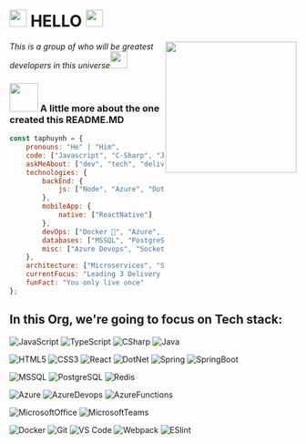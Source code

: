 <h1><img src="https://emojis.slackmojis.com/emojis/images/1531849430/4246/blob-sunglasses.gif?1531849430" width="30"/> <strong>HELLO</strong> <img src="https://emojis.slackmojis.com/emojis/images/1531849430/4246/blob-sunglasses.gif?1531849430" width="30"/></h1>
<img align='right' src="https://media.giphy.com/media/M9gbBd9nbDrOTu1Mqx/giphy.gif" width="230">
<p><em>This is a group of who will be greatest developers in this universe<img src="https://media.giphy.com/media/WUlplcMpOCEmTGBtBW/giphy.gif" width="30"></em></p>

### <img src="https://media.giphy.com/media/VgCDAzcKvsR6OM0uWg/giphy.gif" width="50"> A little more about the one created this README.MD

```javascript
const taphuynh = {
    pronouns: "He" | "Him",
    code: ["Javascript", "C-Sharp", "Java"],
    askMeAbout: ["dev", "tech", "delivery", "RPA", "chitchat"],
    technologies: {
        backEnd: {
            js: ["Node", "Azure", "DotNet"],
        },
        mobileApp: {
            native: ["ReactNative"]
        },
        devOps: ["Docker 🐳", "Azure", "Nginx", "AWS"],
        databases: ["MSSQL", "PostgreSQL", "Redis"],
        misc: ["Azure Devops", "Socket.IO", "selenium", "Azure Bot", "ChatGPT", "Office365", "RPA"]
    },
    architecture: ["Microservices", "Serverless Architecture", "Progressive web applications", "Single page applications"],
    currentFocus: "Leading 3 Delivery Teams, Java and Family",
    funFact: "You only live once"
};
```

## In this Org, we're going to focus on Tech stack:

![JavaScript](https://img.shields.io/badge/-JavaScript-%23F7DF1C?style=flat-square&logo=javascript&logoColor=000000&labelColor=%23F7DF1C&color=%23FFCE5A)
![TypeScript](https://img.shields.io/badge/-TypeScript-007ACC?style=flat-square&logo=typescript&logoColor=white)
![CSharp](https://img.shields.io/badge/-CSharp-239120?style=flat-square&logo=csharp&logoColor=white)
![Java](https://img.shields.io/badge/-Java-FFA500?style=flat-square&logo=Java&logoColor=white)

![HTML5](https://img.shields.io/badge/-HTML5-%23E44D27?style=flat-square&logo=html5&logoColor=ffffff)
![CSS3](https://img.shields.io/badge/-CSS3-%231572B6?style=flat-square&logo=css3)
![React](https://img.shields.io/badge/-React-%23282C34?style=flat-square&logo=react)
![DotNet](https://img.shields.io/badge/-DotNet-512BD4?style=flat-square&logo=dotnet)
![Spring](https://img.shields.io/badge/-Spring-282C34?style=flat-square&logo=Spring)
![SpringBoot](https://img.shields.io/badge/-SpringBoot-282C34?style=flat-square&logo=SpringBoot)

![MSSQL](https://img.shields.io/badge/-MSSQL-%23CC2927?style=flat-square&logo=microsoftsqlserver)
![PostgreSQL](https://img.shields.io/badge/-PostgreSQL-%23282C34?style=flat-square&logo=postgreSQL)
![Redis](https://img.shields.io/badge/-Redis-%23282C34?style=flat-square&logo=Redis)

![Azure](https://img.shields.io/badge/-Azure-%230078D4?style=flat-square&logo=microsoftazure)
![AzureDevops](https://img.shields.io/badge/-AzureDevops-%230078D7?style=flat-square&logo=azuredevops)
![AzureFunctions](https://img.shields.io/badge/-AzureFunctions-%230062AD?style=flat-square&logo=azurefunctions)

![MicrosoftOffice](https://img.shields.io/badge/-MicrosoftOffice-D83B01?style=flat-square&logo=MicrosoftOffice)
![MicrosoftTeams](https://img.shields.io/badge/-MicrosoftTeams-282C34?style=flat-square&logo=MicrosoftTeams)

![Docker](https://img.shields.io/badge/-Docker-282C34?style=flat-square&logo=Docker)
![Git](https://img.shields.io/badge/-Git-%23F05032?style=flat-square&logo=git&logoColor=%23ffffff)
![VS Code](https://img.shields.io/badge/-VSCode-%23007ACC?style=flat-square&logo=visual-studio-code)
![Webpack](https://img.shields.io/badge/-Webpack-%232C3A42?style=flat-square&logo=webpack)
![ESlint](https://img.shields.io/badge/-ESLint-%234B32C3?style=flat-square&logo=eslint)
